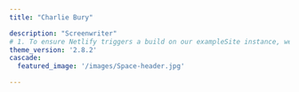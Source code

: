 ```yaml
---
title: "Charlie Bury"

description: "Screenwriter"
# 1. To ensure Netlify triggers a build on our exampleSite instance, we need to change a file in the exampleSite directory.
theme_version: '2.8.2'
cascade:
  featured_image: '/images/Space-header.jpg'

---
```

